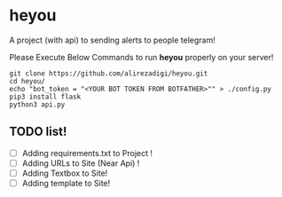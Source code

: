 # heyou
A project (with api) to sending alerts to people telegram!

Please Execute Below Commands to run **heyou** properly on your server!  
```
git clone https://github.com/alirezadigi/heyou.git
cd heyou/
echo "bot_token = "<YOUR BOT TOKEN FROM BOTFATHER>"" > ./config.py
pip3 install flask
python3 api.py

```
## TODO list!
- [ ] Adding requirements.txt to Project !
- [ ] Adding URLs to Site (Near Api) !
- [ ] Adding Textbox to Site! 
- [ ] Adding template to Site! 
